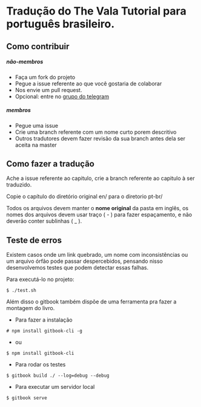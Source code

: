 <!-- Esse arquivo é o readme do github, não do livro -->
# Tradução do The Vala Tutorial para português brasileiro.

## Como contribuir

##### **não-membros**

- Faça um fork do projeto
- Pegue a issue referente ao que você gostaria de colaborar
- Nos envie um pull request.
- Opcional: entre no [grupo do telegram](https://t.me/Vala_BR)

##### **membros**

- Pegue uma issue
- Crie uma branch referente com um nome curto porem descritivo
- Outros tradutores devem fazer revisão da sua branch antes dela ser aceita na master

## Como fazer a tradução

Ache a issue referente ao capitulo, crie a branch referente ao capitulo à ser traduzido.

Copie o capítulo do diretório original en/ para o diretorio pt-br/

Todos os arquivos devem manter o **nome original** da pasta em inglês, os nomes dos arquivos devem usar traço ( - ) para fazer espaçamento, e não deverão conter sublinhas ( _ ).

## Teste de erros

Existem casos onde um link quebrado, um nome com inconsistências ou um arquivo órfão pode passar despercebidos, pensando nisso desenvolvemos testes que podem detectar essas falhas.

Para executá-lo no projeto:

`$ ./test.sh`

Além disso o gitbook também dispõe de uma ferramenta pra fazer a montagem do livro.

- Para fazer a instalação

`# npm install gitbook-cli -g`

- ou

`$ npm install gitbook-cli`

- Para rodar os testes

`$ gitbook build ./ --log=debug --debug`

- Para executar um servidor local

`$ gitbook serve`
